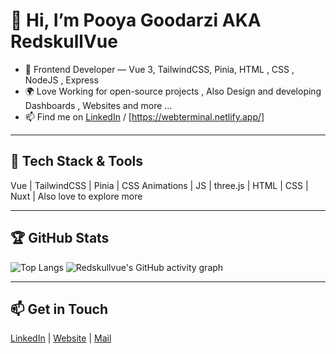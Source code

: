 # 👋 Hi, I’m Pooya Goodarzi AKA RedskullVue

- 🧩 Frontend Developer — Vue 3, TailwindCSS, Pinia, HTML , CSS , NodeJS , Express  
- 🌍 Love Working for open-source projects , Also Design and developing Dashboards , Websites and more ... 
- 📫 Find me on [LinkedIn](www.linkedin.com/in/pooya-goodarzi-363562226) / [https://webterminal.netlify.app/]
---

## 🔧 Tech Stack & Tools

Vue | TailwindCSS | Pinia | CSS Animations | JS | three.js | HTML | CSS | Nuxt | Also love to explore more

---

## 🏆 GitHub Stats
![Top Langs](https://github-readme-stats.vercel.app/api/top-langs/?username=Redskullvue&layout=compact&theme=radical)
![Redskullvue's GitHub activity graph](https://github-readme-activity-graph.vercel.app/graph?username=Redskullvue&theme=react-dark)

---

## 📫 Get in Touch

[LinkedIn](www.linkedin.com/in/pooya-goodarzi-363562226)  | [Website](https://webterminal.netlify.app/) | [Mail](pooyaworkjs@gmail.com)
